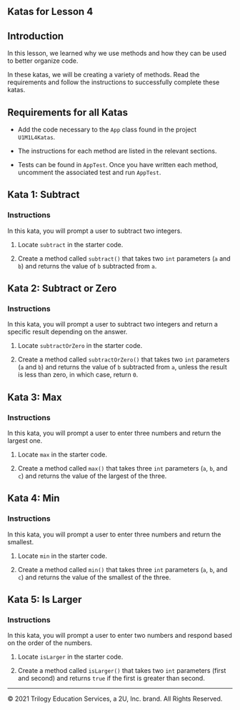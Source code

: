 ## Katas for Lesson 4

## Introduction

In this lesson, we learned why we use methods and how they can be used to better organize code.

In these katas, we will be creating a variety of methods. Read the requirements and follow the instructions to successfully complete these katas.


## Requirements for all Katas

- Add the code necessary to the `App` class found in the project `U1M1L4Katas`.

- The instructions for each method are listed in the relevant sections.

- Tests can be found in `AppTest`. Once you have written each method, uncomment the associated test and run `AppTest`.

## Kata 1: Subtract

### Instructions

In this kata, you will prompt a user to subtract two integers.

1. Locate `subtract` in the starter code.

2. Create a method called `subtract()` that takes two `int` parameters (`a` and `b`) and returns the value of `b` subtracted from `a`.

## Kata 2: Subtract or Zero

### Instructions

In this kata, you will prompt a user to subtract two integers and return a specific result depending on the answer.

1. Locate `subtractOrZero` in the starter code.

2. Create a method called `subtractOrZero()` that takes two `int` parameters (`a` and `b`) and returns the value of `b` subtracted from `a`, unless the result is less than zero, in which case, return `0`.

## Kata 3: Max

### Instructions

In this kata, you will prompt a user to enter three numbers and return the largest one.

1. Locate `max` in the starter code.

2. Create a method called `max()` that takes three `int` parameters (`a`, `b`, and `c`) and returns the value of the largest of the three.

## Kata 4: Min

### Instructions

In this kata, you will prompt a user to enter three numbers and return the smallest.

1. Locate `min` in the starter code.

2. Create a method called `min()` that takes three `int` parameters (`a`, `b`, and `c`) and returns the value of the smallest of the three.

## Kata 5: Is Larger

### Instructions

In this kata, you will prompt a user to enter two numbers and respond based on the order of the numbers.

1. Locate `isLarger` in the starter code.

2. Create a method called `isLarger()` that takes two `int` parameters (first and second) and returns `true` if the first is greater than second.


---

© 2021 Trilogy Education Services, a 2U, Inc. brand. All Rights Reserved.

